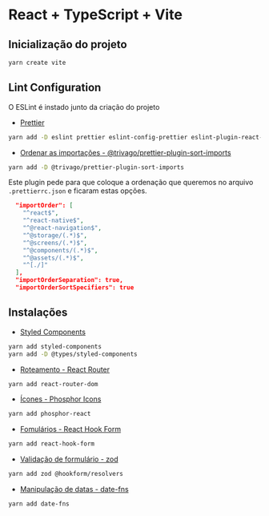 # React + TypeScript + Vite


## Inicialização do projeto

```bash
yarn create vite
```

## Lint Configuration

O ESLint é instado junto da criação do projeto



- [Prettier](https://prettier.io/docs/en/install.html)

```bash
yarn add -D eslint prettier eslint-config-prettier eslint-plugin-react-hooks
```



- [Ordenar as importações - @trivago/prettier-plugin-sort-imports](https://github.com/trivago/prettier-plugin-sort-imports#readme)

```bash
yarn add -D @trivago/prettier-plugin-sort-imports
```

Este plugin pede para que coloque a ordenação que queremos no arquivo `.prettierrc.json` e ficaram estas opções.

```json
  "importOrder": [
    "^react$",
    "^react-native$",
    "^@react-navigation$",
    "^@storage/(.*)$",
    "^@screens/(.*)$",
    "^@components/(.*)$",
    "^@assets/(.*)$",
    "^[./]"
  ],
  "importOrderSeparation": true,
  "importOrderSortSpecifiers": true
```



## Instalações

- [Styled Components](https://styled-components.com/docs/basics#installation)

```bash
yarn add styled-components
yarn add -D @types/styled-components
```



- [Roteamento - React Router](https://reactrouter.com/en/main/start/tutorial)

```bash
yarn add react-router-dom
```


- [Ícones - Phosphor Icons](https://phosphoricons.com/)

```bash
yarn add phosphor-react
```


- [Fomulários - React Hook Form](https://react-hook-form.com/get-started)

```bash
yarn add react-hook-form
```


- [Validação de formulário - zod](https://zod.dev/?id=installation)

```bash	
yarn add zod @hookform/resolvers
```


- [Manipulação de datas - date-fns](https://date-fns.org/docs/Getting-Started)

```bash
yarn add date-fns
```
